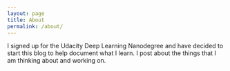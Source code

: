 ```yaml
---
layout: page
title: About
permalink: /about/
---
```


I signed up for the Udacity Deep Learning Nanodegree and have decided to start this blog to help document what I learn. I post about the things that I am thinking about and working on.